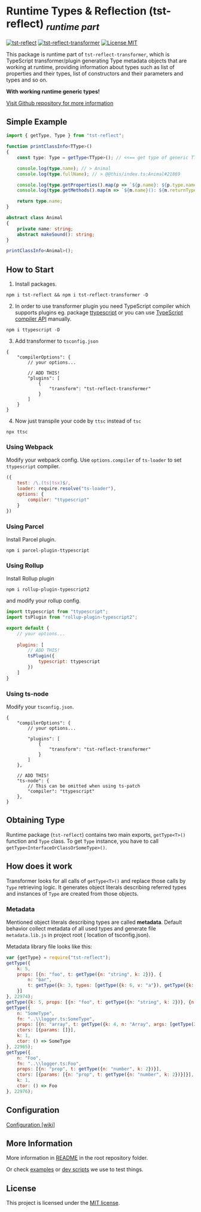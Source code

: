 <h1>Runtime Types & Reflection (tst-reflect) <sub><i>runtime part</i></sub></h1>

[![tst-reflect](https://img.shields.io/npm/v/tst-reflect.svg?color=brightgreen&style=flat-square&logo=npm&label=tst-reflect)](https://www.npmjs.com/package/tst-reflect)
[![tst-reflect-transformer](https://img.shields.io/npm/v/tst-reflect-transformer.svg?color=brightgreen&style=flat-square&logo=npm&label=tst-reflect-transformer)](https://www.npmjs.com/package/tst-reflect-transformer)
[![License MIT](https://img.shields.io/badge/License-MIT-brightgreen?style=flat-square)](https://opensource.org/licenses/MIT)

This package is runtime part of `tst-reflect-transformer`, which is TypeScript transformer/plugin generating Type metadata objects that are working at runtime, providing
information about types such as list of properties and their types, list of constructors and their parameters and types and so on.

**With working runtime generic types!**


[Visit Github repository for more information](https://github.com/Hookyns/ts-reflection)

## Simple Example

```typescript
import { getType, Type } from "tst-reflect";

function printClassInfo<TType>()
{
    const type: Type = getType<TType>(); // <<== get type of generic TType

    console.log(type.name); // > Animal
    console.log(type.fullName); // > @@this/index.ts:Animal#21869

    console.log(type.getProperties().map(p => `${p.name}: ${p.type.name}`).join("\n")); // > name: string
    console.log(type.getMethods().map(m => `${m.name}(): ${m.returnType.name}`).join("\n")); // > makeSound(): string

    return type.name;
}

abstract class Animal
{
    private name: string;
    abstract makeSound(): string;
}

printClassInfo<Animal>();
```

## How to Start

1. Install packages.
```
npm i tst-reflect && npm i tst-reflect-transformer -D
```


2. In order to use transformer plugin you need TypeScript compiler which supports plugins eg. package [ttypescript](https://www.npmjs.com/package/ttypescript) or you can use [TypeScript compiler API](https://github.com/Microsoft/TypeScript/wiki/Using-the-Compiler-API) manually.
```
npm i ttypescript -D
```


3. Add transformer to `tsconfig.json`
```json5
{
    "compilerOptions": {
        // your options...

        // ADD THIS!
        "plugins": [
            {
                "transform": "tst-reflect-transformer"
            }
        ]
    }
}
```
4. Now just transpile your code by `ttsc` instead of `tsc`
```
npx ttsc
```

### Using Webpack
Modify your webpack config. Use `options.compiler` of `ts-loader` to set `ttypescript` compiler.
```javascript
({
    test: /\.(ts|tsx)$/,
    loader: require.resolve("ts-loader"),
    options: {
        compiler: "ttypescript"
    }
})
```

### Using Parcel
Install Parcel plugin.
```
npm i parcel-plugin-ttypescript
```

### Using Rollup
Install Rollup plugin
```
npm i rollup-plugin-typescript2
```
and modify your rollup config.
```javascript
import ttypescript from "ttypescript";
import tsPlugin from "rollup-plugin-typescript2";

export default {
    // your options...
    
    plugins: [
        // ADD THIS!
        tsPlugin({
            typescript: ttypescript
        })
    ]
}
```

### Using ts-node
Modify your `tsconfig.json`.
```json5
{
    "compilerOptions": {
        // your options...

        "plugins": [
            {
                "transform": "tst-reflect-transformer"
            }
        ]
    },
    
    // ADD THIS!
    "ts-node": {
        // This can be omitted when using ts-patch
        "compiler": "ttypescript"
    },
}
```

## Obtaining Type

Runtime package (`tst-reflect`) contains two main exports, `getType<T>()` function and `Type` class. To get `Type` instance, you have to call `getType<InterfaceOrClassOrSomeType>()`.

## How does it work

Transformer looks for all calls of `getType<T>()` and replace those calls by `Type` retrieving logic. It generates object literals describing referred types and instances of `Type`
are created from those objects.

### Metadata

Mentioned object literals describing types are called **metadata**. Default behavior collect metadata of all used types and generate file `metadata.lib.js` in project root (
location of tsconfig.json).

Metadata library file looks like this:

```javascript
var {getType} = require("tst-reflect");
getType({
    k: 5,
    props: [{n: "foo", t: getType({n: "string", k: 2})}, {
        n: "bar",
        t: getType({k: 3, types: [getType({k: 6, v: "a"}), getType({k: 6, v: "b"})], union: true, inter: false})
    }]
}, 22974);
getType({k: 5, props: [{n: "foo", t: getType({n: "string", k: 2})}, {n: "bar", t: getType({n: "string", k: 2})}]}, 22969);
getType({
    n: "SomeType",
    fn: "..\\logger.ts:SomeType",
    props: [{n: "array", t: getType({k: 4, n: "Array", args: [getType(22969)]})}],
    ctors: [{params: []}],
    k: 1,
    ctor: () => SomeType
}, 22965);
getType({
    n: "Foo",
    fn: "..\\logger.ts:Foo",
    props: [{n: "prop", t: getType({n: "number", k: 2})}],
    ctors: [{params: [{n: "prop", t: getType({n: "number", k: 2})}]}],
    k: 1,
    ctor: () => Foo
}, 22976);
```

## Configuration
[Configuration [wiki]](https://github.com/Hookyns/ts-reflection/wiki/Configuration)


## More Information

More information in [README](https://github.com/Hookyns/ts-reflection) in the root repository folder.

Or check [examples](https://github.com/Hookyns/ts-reflection/tree/main/examples)
or [dev scripts](https://github.com/Hookyns/ts-reflection/tree/main/dev) we use to test things.

## License
This project is licensed under the [MIT license](./LICENSE).